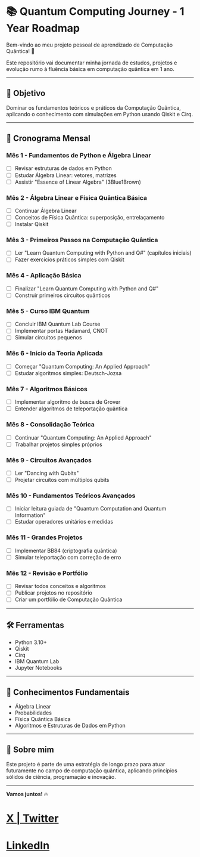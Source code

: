 # 📚 Quantum Computing Journey - 1 Year Roadmap

Bem-vindo ao meu projeto pessoal de aprendizado de Computação Quântica! 🚀

Este repositório vai documentar minha jornada de estudos, projetos e evolução rumo à fluência básica em computação quântica em 1 ano.

---

## 🎯 Objetivo

Dominar os fundamentos teóricos e práticos da Computação Quântica, aplicando o conhecimento com simulações em Python usando Qiskit e Cirq.

---

## 📅 Cronograma Mensal

### Mês 1 - Fundamentos de Python e Álgebra Linear
- [ ] Revisar estruturas de dados em Python
- [ ] Estudar Álgebra Linear: vetores, matrizes
- [ ] Assistir "Essence of Linear Algebra" (3Blue1Brown)

### Mês 2 - Álgebra Linear e Física Quântica Básica
- [ ] Continuar Álgebra Linear
- [ ] Conceitos de Física Quântica: superposição, entrelaçamento
- [ ] Instalar Qiskit

### Mês 3 - Primeiros Passos na Computação Quântica
- [ ] Ler "Learn Quantum Computing with Python and Q#" (capítulos iniciais)
- [ ] Fazer exercícios práticos simples com Qiskit

### Mês 4 - Aplicação Básica
- [ ] Finalizar "Learn Quantum Computing with Python and Q#"
- [ ] Construir primeiros circuitos quânticos

### Mês 5 - Curso IBM Quantum
- [ ] Concluir IBM Quantum Lab Course
- [ ] Implementar portas Hadamard, CNOT
- [ ] Simular circuitos pequenos

### Mês 6 - Início da Teoria Aplicada
- [ ] Começar "Quantum Computing: An Applied Approach"
- [ ] Estudar algoritmos simples: Deutsch-Jozsa

### Mês 7 - Algoritmos Básicos
- [ ] Implementar algoritmo de busca de Grover
- [ ] Entender algoritmos de teleportação quântica

### Mês 8 - Consolidação Teórica
- [ ] Continuar "Quantum Computing: An Applied Approach"
- [ ] Trabalhar projetos simples próprios

### Mês 9 - Circuitos Avançados
- [ ] Ler "Dancing with Qubits"
- [ ] Projetar circuitos com múltiplos qubits

### Mês 10 - Fundamentos Teóricos Avançados
- [ ] Iniciar leitura guiada de "Quantum Computation and Quantum Information"
- [ ] Estudar operadores unitários e medidas

### Mês 11 - Grandes Projetos
- [ ] Implementar BB84 (criptografia quântica)
- [ ] Simular teleportação com correção de erro

### Mês 12 - Revisão e Portfólio
- [ ] Revisar todos conceitos e algoritmos
- [ ] Publicar projetos no repositório
- [ ] Criar um portfólio de Computação Quântica

---

## 🛠️ Ferramentas
- Python 3.10+
- Qiskit
- Cirq
- IBM Quantum Lab
- Jupyter Notebooks

---

## 🧠 Conhecimentos Fundamentais
- Álgebra Linear
- Probabilidades
- Física Quântica Básica
- Algoritmos e Estruturas de Dados em Python

---

## 🚀 Sobre mim

Este projeto é parte de uma estratégia de longo prazo para atuar futuramente no campo de computação quântica, aplicando princípios sólidos de ciência, programação e inovação.

---

**Vamos juntos!** 🔥

# [X | Twitter](https://x.com/edummorenoneto)

# [LinkedIn](https://www.linkedin.com/in/eduardo-moreno-neto/)
